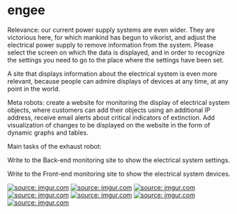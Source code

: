 # engee
Relevance: our current power supply systems are even wider. They are victorious here, for which mankind has begun to vikorist, and adjust the electrical power supply to remove information from the system. Please select the screen on which the data is displayed, and in order to recognize the settings you need to go to the place where the settings have been set.

A site that displays information about the electrical system is even more relevant, because people can admire displays of devices at any time, at any point in the world.

Meta robots: create a website for monitoring the display of electrical system objects, where customers can add their objects using an additional IP address, receive email alerts about critical indicators of extinction. Add visualization of changes to be displayed on the website in the form of dynamic graphs and tables.

Main tasks of the exhaust robot:

Write to the Back-end monitoring site to show the electrical system settings.

Write to the Front-end monitoring site to show the electrical system devices.

<a href="https://imgur.com/hSVM2Wl"><img src="https://i.imgur.com/hSVM2Wl.png" title="source: imgur.com" /></a>
<a href="https://imgur.com/BHAwMLB"><img src="https://i.imgur.com/BHAwMLB.png" title="source: imgur.com" /></a>
<a href="https://imgur.com/XQdRA1j"><img src="https://i.imgur.com/XQdRA1j.png" title="source: imgur.com" /></a>
<a href="https://imgur.com/wIH4lcK"><img src="https://i.imgur.com/wIH4lcK.png" title="source: imgur.com" /></a>
<a href="https://imgur.com/c4Jpivm"><img src="https://i.imgur.com/c4Jpivm.png" title="source: imgur.com" /></a>
<a href="https://imgur.com/hSVM2Wl"><img src="https://i.imgur.com/hSVM2Wl.png" title="source: imgur.com" /></a>
<a href="https://imgur.com/mUpda9j"><img src="https://i.imgur.com/mUpda9j.png" title="source: imgur.com" /></a>
